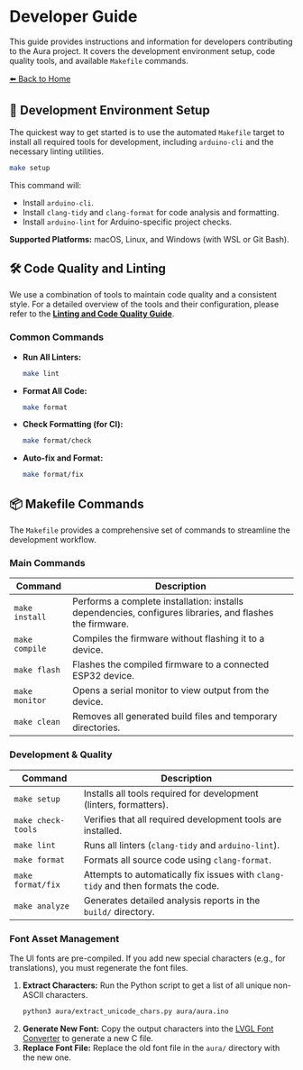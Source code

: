 # Developer Guide

This guide provides instructions and information for developers contributing to the Aura project. It covers the development environment setup, code quality tools, and available `Makefile` commands.

[⬅️ Back to Home](../README.md)

## 🚀 Development Environment Setup

The quickest way to get started is to use the automated `Makefile` target to install all required tools for development, including `arduino-cli` and the necessary linting utilities.

```bash
make setup
```

This command will:
- Install `arduino-cli`.
- Install `clang-tidy` and `clang-format` for code analysis and formatting.
- Install `arduino-lint` for Arduino-specific project checks.

**Supported Platforms:** macOS, Linux, and Windows (with WSL or Git Bash).

## 🛠️ Code Quality and Linting

We use a combination of tools to maintain code quality and a consistent style. For a detailed overview of the tools and their configuration, please refer to the [**Linting and Code Quality Guide**](./linting.md).

### Common Commands

-   **Run All Linters:**
    ```bash
    make lint
    ```
-   **Format All Code:**
    ```bash
    make format
    ```
-   **Check Formatting (for CI):**
    ```bash
    make format/check
    ```
-   **Auto-fix and Format:**
    ```bash
    make format/fix
    ```

## 📦 Makefile Commands

The `Makefile` provides a comprehensive set of commands to streamline the development workflow.

### Main Commands
| Command | Description |
|---|---|
| `make install` | Performs a complete installation: installs dependencies, configures libraries, and flashes the firmware. |
| `make compile` | Compiles the firmware without flashing it to a device. |
| `make flash` | Flashes the compiled firmware to a connected ESP32 device. |
| `make monitor` | Opens a serial monitor to view output from the device. |
| `make clean` | Removes all generated build files and temporary directories. |

### Development & Quality
| Command | Description |
|---|---|
| `make setup` | Installs all tools required for development (linters, formatters). |
| `make check-tools` | Verifies that all required development tools are installed. |
| `make lint` | Runs all linters (`clang-tidy` and `arduino-lint`). |
| `make format` | Formats all source code using `clang-format`. |
| `make format/fix`| Attempts to automatically fix issues with `clang-tidy` and then formats the code. |
| `make analyze` | Generates detailed analysis reports in the `build/` directory. |

### Font Asset Management

The UI fonts are pre-compiled. If you add new special characters (e.g., for translations), you must regenerate the font files.

1.  **Extract Characters:** Run the Python script to get a list of all unique non-ASCII characters.
    ```bash
    python3 aura/extract_unicode_chars.py aura/aura.ino
    ```
2.  **Generate New Font:** Copy the output characters into the [LVGL Font Converter](https://lvgl.io/tools/fontconverter) to generate a new C file.
3.  **Replace Font File:** Replace the old font file in the `aura/` directory with the new one. 
